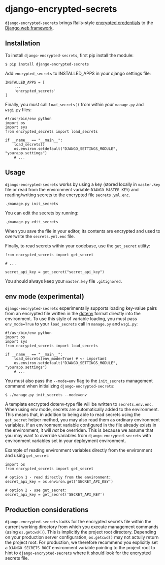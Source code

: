 # django-encrypted-secrets

`django-encrypted-secrets` brings Rails-style [encrypted credentials](https://edgeguides.rubyonrails.org/security.html#custom-credentials) to the [Django web framework](https://www.djangoproject.com/).

## Installation

To install `django-encrypted-secrets`, first pip install the module:

    $ pip install django-encrypted-secrets


Add `encrypted_secrets` to INSTALLED_APPS in your django settings file:

    INSTALLED_APPS = [
        ...
        'encrypted_secrets'
    ]

Finally, you must call `load_secrets()` from within your `manage.py` and `wsgi.py` files:


```
#!/usr/bin/env python
import os
import sys
from encrypted_secrets import load_secrets

if __name__ == "__main__":
    load_secrets()
    os.environ.setdefault("DJANGO_SETTINGS_MODULE", "yourapp.settings")
    # ...
```

## Usage

`django-encrypted-secrets` works by using a key (stored locally in `master.key` file or read from the environment variable `DJANGO_MASTER_KEY`) and reading/writing secrets to the encrypted file `secrets.yml.enc`.

    ./manage.py init_secrets

You can edit the secrets by running:

    ./manage.py edit_secrets

When you save the file in your editor, its contents are encrypted and used to overwrite the `secrets.yml.enc` file.

Finally, to read secrets within your codebase, use the `get_secret` utility:

```
from encrypted_secrets import get_secret

# ...

secret_api_key = get_secret("secret_api_key")

````

You should always keep your `master.key` file `.gitignored`.

## env mode (experimental)

`django-encrypted-secrets` experimentally supports loading key-value pairs from an encrypted file written in the [dotenv](https://github.com/theskumar/python-dotenv) format directly into the environment. To use this style of variable loading, you must pass `env_mode=True` to your `load_secrets` call in `manage.py` and `wsgi.py`:

```
#!/usr/bin/env python
import os
import sys
from encrypted_secrets import load_secrets

if __name__ == "__main__":
    load_secrets(env_mode=True) # <- important
    os.environ.setdefault("DJANGO_SETTINGS_MODULE", "yourapp.settings")
    # ...
```

You must also pass the `--mode=env` flag to the `init_secrets` management command when initializing `django-encrypted-secrets`:

```
$ ./manage.py init_secrets --mode=env
```

A template encrypted dotenv-type file will be written to `secrets.env.enc`. When using env mode, secrets are automatically added to the environment. This means that, in addition to being able to read secrets using the `get_secret` helper method, you may also read them as ordinary environment variables. If an environment variable configured in the file already exists in the environment, it will *not* be overriden. This is because we assume that you may want to override variables from `django-encrypted-secrets` with environment variables set in your deployment environment.

Example of reading environment variables directly from the environment and using `get_secret`:

```
import os
from encrypted_secrets import get_secret

# option 1 - read directly from the environment:
secret_api_key = os.environ.get('SECRET_API_KEY')

# option 2 - use get_secret:
secret_api_key = get_secret('SECRET_API_KEY')
```

## Production considerations

`django-encrypted-secrets` looks for the encrypted secrets file within the current working directory from which you execute management commands (using `os.getcwd()`). This is implicitly the project root directory. Depending on your production server configuration, `os.getcwd()` may not actully return the project root. For production, we therefore recommend you explicitly set a `DJANGO_SECRETS_ROOT` environment variable pointing to the project root to hint to `django-encrypted-secrets` where it should look for the encrypted secrets file.
